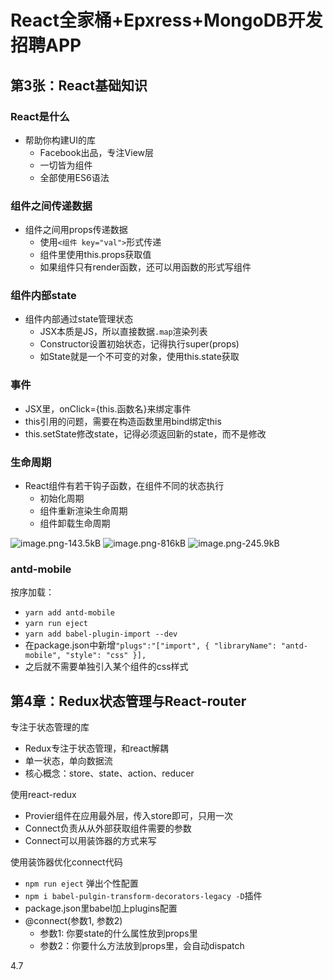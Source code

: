 # React全家桶+Epxress+MongoDB开发招聘APP

## 第3张：React基础知识

### React是什么

- 帮助你构建UI的库
  - Facebook出品，专注View层
  - 一切皆为组件
  - 全部使用ES6语法

### 组件之间传递数据

- 组件之间用props传递数据
  - 使用`<组件 key="val">`形式传递
  - 组件里使用this.props获取值
  - 如果组件只有render函数，还可以用函数的形式写组件

### 组件内部state

- 组件内部通过state管理状态
  - JSX本质是JS，所以直接数据`.map`渲染列表
  - Constructor设置初始状态，记得执行super(props)
  - 如State就是一个不可变的对象，使用this.state获取

### 事件

- JSX里，onClick={this.函数名}来绑定事件
- this引用的问题，需要在构造函数里用bind绑定this
- this.setState修改state，记得必须返回新的state，而不是修改

### 生命周期

- React组件有若干钩子函数，在组件不同的状态执行
  - 初始化周期
  - 组件重新渲染生命周期
  - 组件卸载生命周期

![image.png-143.5kB][1]
![image.png-816kB][2]
![image.png-245.9kB][3]

### antd-mobile

按序加载：

- `yarn add antd-mobile`
- `yarn run eject`
- `yarn add babel-plugin-import --dev`
- 在package.json中新增`"plugs":"["import", { "libraryName": "antd-mobile", "style": "css" }],`
- 之后就不需要单独引入某个组件的css样式

## 第4章：Redux状态管理与React-router

专注于状态管理的库

- Redux专注于状态管理，和react解耦
- 单一状态，单向数据流
- 核心概念：store、state、action、reducer

使用react-redux

- Provier组件在应用最外层，传入store即可，只用一次
- Connect负责从从外部获取组件需要的参数
- Connect可以用装饰器的方式来写

使用装饰器优化connect代码

- `npm run eject` 弹出个性配置
- `npm i babel-pulgin-transform-decorators-legacy -D`插件
- package.json里babel加上plugins配置
- @connect(参数1, 参数2)
  - 参数1: 你要state的什么属性放到props里
  - 参数2：你要什么方法放到props里，会自动dispatch

4.7

  [1]: http://static.zybuluo.com/szy0syz/wojlnmcp2la4uxv0xe35juec/image.png
  [2]: http://static.zybuluo.com/szy0syz/3a1slmbmhcvnwing382lmxg6/image.png
  [3]: http://static.zybuluo.com/szy0syz/qsypkctj5nxokbgzsibddtgy/image.png
